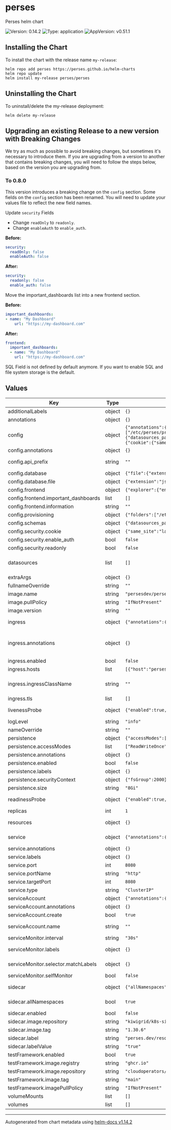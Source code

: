 <!-- Any change to the README file must be must be done on README.md.gotmpl file -->

# perses

Perses helm chart

![Version: 0.14.2](https://img.shields.io/badge/Version-0.14.2-informational?style=flat-square) ![Type: application](https://img.shields.io/badge/Type-application-informational?style=flat-square) ![AppVersion: v0.51.1](https://img.shields.io/badge/AppVersion-v0.51.1-informational?style=flat-square)

## Installing the Chart

To install the chart with the release name `my-release`:

```
helm repo add perses https://perses.github.io/helm-charts
helm repo update
helm install my-release perses/perses
```

## Uninstalling the Chart

To uninstall/delete the my-release deployment:

```
helm delete my-release
```

## Upgrading an existing Release to a new version with Breaking Changes

We try as much as possible to avoid breaking changes, but sometimes it's necessary to introduce them. If you are upgrading from a version to another that contains breaking changes, you will need to follow the steps below,
based on the version you are upgrading from.

### To 0.8.0

This version introduces a breaking change on the `config` section. Some fields on the `config` section has been renamed. You will need to update your values file to reflect the new field names.

Update `security` Fields

- Change `readOnly` to `readonly`.
- Change `enableAuth` to `enable_auth`.

**Before:**

```yaml
security:
  readOnly: false
  enableAuth: false
```

**After:**

```yaml
security:
  readonly: false
  enable_auth: false
```

Move the important_dashboards list into a new frontend section.

**Before:**

```yaml
important_dashboards:
- name: "My Dashboard"
    url: "https://my-dashboard.com"
```

**After:**

```yaml
frontend:
  important_dashboards:
  - name: "My Dashboard"
    url: "https://my-dashboard.com"
```

SQL Field is not defined by default anymore. If you want to enable SQL and file system storage is the default.

## Values

| Key                                  | Type   | Default                                                                                                                                                                                                                                                                                                                                                                                                                                                                                                                                                                                              | Description                                                                                                                                                                                                                                                                                                     |
|--------------------------------------|--------|------------------------------------------------------------------------------------------------------------------------------------------------------------------------------------------------------------------------------------------------------------------------------------------------------------------------------------------------------------------------------------------------------------------------------------------------------------------------------------------------------------------------------------------------------------------------------------------------------|-----------------------------------------------------------------------------------------------------------------------------------------------------------------------------------------------------------------------------------------------------------------------------------------------------------------|
| additionalLabels                     | object | `{}`                                                                                                                                                                                                                                                                                                                                                                                                                                                                                                                                                                                                 |                                                                                                                                                                                                                                                                                                                 |
| annotations                          | object | `{}`                                                                                                                                                                                                                                                                                                                                                                                                                                                                                                                                                                                                 | Statefulset Annotations                                                                                                                                                                                                                                                                                         |
| config                               | object | `{"annotations":{},"api_prefix":"","database":{"file":{"extension":"json","folder":"/perses"}},"frontend":{"explorer":{"enable":true},"important_dashboards":[],"information":""},"provisioning":{"folders":["/etc/perses/provisioning"],"interval":"10m"},"schemas":{"datasources_path":"/etc/perses/cue/schemas/datasources","interval":"5m","panels_path":"/etc/perses/cue/schemas/panels","queries_path":"/etc/perses/cue/schemas/queries","variables_path":"/etc/perses/cue/schemas/variables"},"security":{"cookie":{"same_site":"lax","secure":false},"enable_auth":false,"readonly":false}}` | Perses configuration file ref: https://github.com/perses/perses/blob/main/docs/configuration/configuration.md                                                                                                                                                                                                   |
| config.annotations                   | object | `{}`                                                                                                                                                                                                                                                                                                                                                                                                                                                                                                                                                                                                 | Annotations for config                                                                                                                                                                                                                                                                                          |
| config.api_prefix                    | string | `""`                                                                                                                                                                                                                                                                                                                                                                                                                                                                                                                                                                                                 | Use it in case you want to prefix the API path. By default the API is served with the path /api. With this config, it will be served with the path <api_prefix>/api                                                                                                                                             |
| config.database                      | object | `{"file":{"extension":"json","folder":"/perses"}}`                                                                                                                                                                                                                                                                                                                                                                                                                                                                                                                                                   | Database config based on data base type                                                                                                                                                                                                                                                                         |
| config.database.file                 | object | `{"extension":"json","folder":"/perses"}`                                                                                                                                                                                                                                                                                                                                                                                                                                                                                                                                                            | file system configs                                                                                                                                                                                                                                                                                             |
| config.frontend                      | object | `{"explorer":{"enable":true},"important_dashboards":[],"information":""}`                                                                                                                                                                                                                                                                                                                                                                                                                                                                                                                            | Frontend configuration                                                                                                                                                                                                                                                                                          |
| config.frontend.important_dashboards | list   | `[]`                                                                                                                                                                                                                                                                                                                                                                                                                                                                                                                                                                                                 | Important dashboards list                                                                                                                                                                                                                                                                                       |
| config.frontend.information          | string | `""`                                                                                                                                                                                                                                                                                                                                                                                                                                                                                                                                                                                                 | Information contains markdown content to be display on the home page                                                                                                                                                                                                                                            |
| config.provisioning                  | object | `{"folders":["/etc/perses/provisioning"],"interval":"10m"}`                                                                                                                                                                                                                                                                                                                                                                                                                                                                                                                                          | provisioning config                                                                                                                                                                                                                                                                                             |
| config.schemas                       | object | `{"datasources_path":"/etc/perses/cue/schemas/datasources","interval":"5m","panels_path":"/etc/perses/cue/schemas/panels","queries_path":"/etc/perses/cue/schemas/queries","variables_path":"/etc/perses/cue/schemas/variables"}`                                                                                                                                                                                                                                                                                                                                                                    | Schemas paths                                                                                                                                                                                                                                                                                                   |
| config.security.cookie               | object | `{"same_site":"lax","secure":false}`                                                                                                                                                                                                                                                                                                                                                                                                                                                                                                                                                                 | cookie config                                                                                                                                                                                                                                                                                                   |
| config.security.enable_auth          | bool   | `false`                                                                                                                                                                                                                                                                                                                                                                                                                                                                                                                                                                                              | Enable Authentication                                                                                                                                                                                                                                                                                           |
| config.security.readonly             | bool   | `false`                                                                                                                                                                                                                                                                                                                                                                                                                                                                                                                                                                                              | Configure Perses instance as readonly                                                                                                                                                                                                                                                                           |
| datasources                          | list   | `[]`                                                                                                                                                                                                                                                                                                                                                                                                                                                                                                                                                                                                 | Configure datasources DEPRECATED: This field will be removed in the future release. Please use the 'sidecar' configuration to provision datasources. ref: https://github.com/perses/perses/blob/90beed356243208f14cf2249bebb6f6222cb77ae/docs/datasource.md                                                     |
| extraArgs                            | object | `{}`                                                                                                                                                                                                                                                                                                                                                                                                                                                                                                                                                                                                 | Additional arguments to pass to perses. Set to null for argumentless flags                                                                                                                                                                                                                                      |
| fullnameOverride                     | string | `""`                                                                                                                                                                                                                                                                                                                                                                                                                                                                                                                                                                                                 | Override fully qualified app name                                                                                                                                                                                                                                                                               |
| image.name                           | string | `"persesdev/perses"`                                                                                                                                                                                                                                                                                                                                                                                                                                                                                                                                                                                 | Perses image repository and name                                                                                                                                                                                                                                                                                |
| image.pullPolicy                     | string | `"IfNotPresent"`                                                                                                                                                                                                                                                                                                                                                                                                                                                                                                                                                                                     | Default image pull policy                                                                                                                                                                                                                                                                                       |
| image.version                        | string | `""`                                                                                                                                                                                                                                                                                                                                                                                                                                                                                                                                                                                                 | Overrides the image tag whose default is the chart appVersion.                                                                                                                                                                                                                                                  |
| ingress                              | object | `{"annotations":{},"enabled":false,"hosts":[{"host":"perses.local","paths":[{"path":"/","pathType":"Prefix"}]}],"ingressClassName":"","tls":[]}`                                                                                                                                                                                                                                                                                                                                                                                                                                                     | Configure the ingress resource that allows you to access Perses Frontend ref: https://kubernetes.io/docs/concepts/services-networking/ingress/                                                                                                                                                                  |
| ingress.annotations                  | object | `{}`                                                                                                                                                                                                                                                                                                                                                                                                                                                                                                                                                                                                 | Additional annotations for the Ingress resource. To enable certificate autogeneration, place here your cert-manager annotations. For a full list of possible ingress annotations, please see ref: https://github.com/kubernetes/ingress-nginx/blob/master/docs/user-guide/nginx-configuration/annotations.md    |
| ingress.enabled                      | bool   | `false`                                                                                                                                                                                                                                                                                                                                                                                                                                                                                                                                                                                              | Enable ingress controller resource                                                                                                                                                                                                                                                                              |
| ingress.hosts                        | list   | `[{"host":"perses.local","paths":[{"path":"/","pathType":"Prefix"}]}]`                                                                                                                                                                                                                                                                                                                                                                                                                                                                                                                               | Default host for the ingress resource                                                                                                                                                                                                                                                                           |
| ingress.ingressClassName             | string | `""`                                                                                                                                                                                                                                                                                                                                                                                                                                                                                                                                                                                                 | IngressClass that will be be used to implement the Ingress (Kubernetes 1.18+) This is supported in Kubernetes 1.18+ and required if you have more than one IngressClass marked as the default for your cluster . ref: https://kubernetes.io/blog/2020/04/02/improvements-to-the-ingress-api-in-kubernetes-1.18/ |
| ingress.tls                          | list   | `[]`                                                                                                                                                                                                                                                                                                                                                                                                                                                                                                                                                                                                 | Ingress TLS configuration                                                                                                                                                                                                                                                                                       |
| livenessProbe                        | object | `{"enabled":true,"failureThreshold":5,"initialDelaySeconds":10,"periodSeconds":60,"successThreshold":1,"timeoutSeconds":5}`                                                                                                                                                                                                                                                                                                                                                                                                                                                                          | Liveness probe configuration Ref: https://kubernetes.io/docs/tasks/configure-pod-container/configure-liveness-readiness-startup-probes/                                                                                                                                                                         |
| logLevel                             | string | `"info"`                                                                                                                                                                                                                                                                                                                                                                                                                                                                                                                                                                                             | Log level for Perses be configured in available options "panic", "error", "warning", "info", "debug", "trace"                                                                                                                                                                                                   |
| nameOverride                         | string | `""`                                                                                                                                                                                                                                                                                                                                                                                                                                                                                                                                                                                                 | Override name of the chart used in Kubernetes object names.                                                                                                                                                                                                                                                     |
| persistence                          | object | `{"accessModes":["ReadWriteOnce"],"annotations":{},"enabled":false,"labels":{},"securityContext":{"fsGroup":2000},"size":"8Gi"}`                                                                                                                                                                                                                                                                                                                                                                                                                                                                     | Persistence parameters                                                                                                                                                                                                                                                                                          |
| persistence.accessModes              | list   | `["ReadWriteOnce"]`                                                                                                                                                                                                                                                                                                                                                                                                                                                                                                                                                                                  | PVC Access Modes for data volume                                                                                                                                                                                                                                                                                |
| persistence.annotations              | object | `{}`                                                                                                                                                                                                                                                                                                                                                                                                                                                                                                                                                                                                 | Annotations for the PVC                                                                                                                                                                                                                                                                                         |
| persistence.enabled                  | bool   | `false`                                                                                                                                                                                                                                                                                                                                                                                                                                                                                                                                                                                              | If disabled, it will use a emptydir volume                                                                                                                                                                                                                                                                      |
| persistence.labels                   | object | `{}`                                                                                                                                                                                                                                                                                                                                                                                                                                                                                                                                                                                                 | Labels for the PVC                                                                                                                                                                                                                                                                                              |
| persistence.securityContext          | object | `{"fsGroup":2000}`                                                                                                                                                                                                                                                                                                                                                                                                                                                                                                                                                                                   | Security context for the PVC when persistence is enabled                                                                                                                                                                                                                                                        |
| persistence.size                     | string | `"8Gi"`                                                                                                                                                                                                                                                                                                                                                                                                                                                                                                                                                                                              | PVC Storage Request for data volume                                                                                                                                                                                                                                                                             |
| readinessProbe                       | object | `{"enabled":true,"failureThreshold":5,"initialDelaySeconds":5,"periodSeconds":10,"successThreshold":1,"timeoutSeconds":5}`                                                                                                                                                                                                                                                                                                                                                                                                                                                                           | Readiness probe configuration Ref: https://kubernetes.io/docs/tasks/configure-pod-container/configure-liveness-readiness-startup-probes/                                                                                                                                                                        |
| replicas                             | int    | `1`                                                                                                                                                                                                                                                                                                                                                                                                                                                                                                                                                                                                  | Number of pod replicas.                                                                                                                                                                                                                                                                                         |
| resources                            | object | `{}`                                                                                                                                                                                                                                                                                                                                                                                                                                                                                                                                                                                                 | Resource limits & requests. Update according to your own use case as these values might be too low for a typical deployment. ref: https://kubernetes.io/docs/concepts/configuration/manage-resources-containers/                                                                                                |
| service                              | object | `{"annotations":{},"labels":{},"port":8080,"portName":"http","targetPort":8080,"type":"ClusterIP"}`                                                                                                                                                                                                                                                                                                                                                                                                                                                                                                  | Expose the Perses service to be accessed from outside the cluster (LoadBalancer service). or access it from within the cluster (ClusterIP service). Set the service type and the port to serve it.                                                                                                              |
| service.annotations                  | object | `{}`                                                                                                                                                                                                                                                                                                                                                                                                                                                                                                                                                                                                 | Annotations to add to the service                                                                                                                                                                                                                                                                               |
| service.labels                       | object | `{}`                                                                                                                                                                                                                                                                                                                                                                                                                                                                                                                                                                                                 | Labels to add to the service                                                                                                                                                                                                                                                                                    |
| service.port                         | int    | `8080`                                                                                                                                                                                                                                                                                                                                                                                                                                                                                                                                                                                               | Service Port                                                                                                                                                                                                                                                                                                    |
| service.portName                     | string | `"http"`                                                                                                                                                                                                                                                                                                                                                                                                                                                                                                                                                                                             | Service Port Name                                                                                                                                                                                                                                                                                               |
| service.targetPort                   | int    | `8080`                                                                                                                                                                                                                                                                                                                                                                                                                                                                                                                                                                                               | Perses running port                                                                                                                                                                                                                                                                                             |
| service.type                         | string | `"ClusterIP"`                                                                                                                                                                                                                                                                                                                                                                                                                                                                                                                                                                                        | Service Type                                                                                                                                                                                                                                                                                                    |
| serviceAccount                       | object | `{"annotations":{},"create":true,"name":""}`                                                                                                                                                                                                                                                                                                                                                                                                                                                                                                                                                         | Service account for Perses to use.                                                                                                                                                                                                                                                                              |
| serviceAccount.annotations           | object | `{}`                                                                                                                                                                                                                                                                                                                                                                                                                                                                                                                                                                                                 | Annotations to add to the service account                                                                                                                                                                                                                                                                       |
| serviceAccount.create                | bool   | `true`                                                                                                                                                                                                                                                                                                                                                                                                                                                                                                                                                                                               | Specifies whether a service account should be created                                                                                                                                                                                                                                                           |
| serviceAccount.name                  | string | `""`                                                                                                                                                                                                                                                                                                                                                                                                                                                                                                                                                                                                 | The name of the service account to use. If not set and create is true, a name is generated using the fullname template                                                                                                                                                                                          |
| serviceMonitor.interval              | string | `"30s"`                                                                                                                                                                                                                                                                                                                                                                                                                                                                                                                                                                                              | Interval for the serviceMonitor                                                                                                                                                                                                                                                                                 |
| serviceMonitor.labels                | object | `{}`                                                                                                                                                                                                                                                                                                                                                                                                                                                                                                                                                                                                 | Labels to add to the ServiceMonitor so that Prometheus can discover it. These labels should match the 'serviceMonitorSelector.matchLabels' defined in your Prometheus CR.                                                                                                                                       |
| serviceMonitor.selector.matchLabels  | object | `{}`                                                                                                                                                                                                                                                                                                                                                                                                                                                                                                                                                                                                 | Selector used by the ServiceMonitor to find which Perses service to scrape metrics from. These matchLabels should match the labels on your Perses service.                                                                                                                                                      |
| serviceMonitor.selfMonitor           | bool   | `false`                                                                                                                                                                                                                                                                                                                                                                                                                                                                                                                                                                                              | Create a serviceMonitor for Perses                                                                                                                                                                                                                                                                              |
| sidecar                              | object | `{"allNamespaces":true,"enabled":false,"image":{"repository":"kiwigrid/k8s-sidecar","tag":"1.30.6"},"label":"perses.dev/resource","labelValue":"true"}`                                                                                                                                                                                                                                                                                                                                                                                                                                              | Sidecar configuration that watches for ConfigMaps with the specified label/labelValue and loads them into Perses provisioning                                                                                                                                                                                   |
| sidecar.allNamespaces                | bool   | `true`                                                                                                                                                                                                                                                                                                                                                                                                                                                                                                                                                                                               | check for configmaps from all namespaces. When set to false, it will only check for configmaps in the same namespace as the Perses instance                                                                                                                                                                     |
| sidecar.enabled                      | bool   | `false`                                                                                                                                                                                                                                                                                                                                                                                                                                                                                                                                                                                              | Enable the sidecar container for ConfigMap provisioning                                                                                                                                                                                                                                                         |
| sidecar.image.repository             | string | `"kiwigrid/k8s-sidecar"`                                                                                                                                                                                                                                                                                                                                                                                                                                                                                                                                                                             | Container image repository for the sidecar                                                                                                                                                                                                                                                                      |
| sidecar.image.tag                    | string | `"1.30.6"`                                                                                                                                                                                                                                                                                                                                                                                                                                                                                                                                                                                           | Container image tag for the sidecar                                                                                                                                                                                                                                                                             |
| sidecar.label                        | string | `"perses.dev/resource"`                                                                                                                                                                                                                                                                                                                                                                                                                                                                                                                                                                              | Label key to watch for ConfigMaps containing Perses resources                                                                                                                                                                                                                                                   |
| sidecar.labelValue                   | string | `"true"`                                                                                                                                                                                                                                                                                                                                                                                                                                                                                                                                                                                             | Label value to watch for ConfigMaps containing Perses resources                                                                                                                                                                                                                                                 |
| testFramework.enabled                | bool   | `true`                                                                                                                                                                                                                                                                                                                                                                                                                                                                                                                                                                                               |                                                                                                                                                                                                                                                                                                                 |
| testFramework.image.registry         | string | `"ghcr.io"`                                                                                                                                                                                                                                                                                                                                                                                                                                                                                                                                                                                          |                                                                                                                                                                                                                                                                                                                 |
| testFramework.image.repository       | string | `"cloudoperators/greenhouse-extensions-integration-test"`                                                                                                                                                                                                                                                                                                                                                                                                                                                                                                                                            |                                                                                                                                                                                                                                                                                                                 |
| testFramework.image.tag              | string | `"main"`                                                                                                                                                                                                                                                                                                                                                                                                                                                                                                                                                                                             |                                                                                                                                                                                                                                                                                                                 |
| testFramework.imagePullPolicy        | string | `"IfNotPresent"`                                                                                                                                                                                                                                                                                                                                                                                                                                                                                                                                                                                     |                                                                                                                                                                                                                                                                                                                 |
| volumeMounts                         | list   | `[]`                                                                                                                                                                                                                                                                                                                                                                                                                                                                                                                                                                                                 | Additional VolumeMounts on the output StatefulSet definition.                                                                                                                                                                                                                                                   |
| volumes                              | list   | `[]`                                                                                                                                                                                                                                                                                                                                                                                                                                                                                                                                                                                                 | Additional volumes on the output StatefulSet definition.                                                                                                                                                                                                                                                        |

---

Autogenerated from chart metadata using [helm-docs v1.14.2](https://github.com/norwoodj/helm-docs/releases/v1.14.2)
